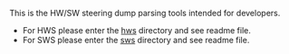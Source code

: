 This is the HW/SW steering dump parsing tools intended for developers.

 - For HWS please enter the [hws](./hws/) directory and see readme file.
 - For SWS please enter the [sws](./sws/) directory and see readme file.
